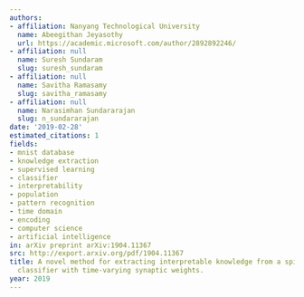 ```yaml
---
authors:
- affiliation: Nanyang Technological University
  name: Abeegithan Jeyasothy
  url: https://academic.microsoft.com/author/2892892246/
- affiliation: null
  name: Suresh Sundaram
  slug: suresh_sundaram
- affiliation: null
  name: Savitha Ramasamy
  slug: savitha_ramasamy
- affiliation: null
  name: Narasimhan Sundararajan
  slug: n_sundararajan
date: '2019-02-28'
estimated_citations: 1
fields:
- mnist database
- knowledge extraction
- supervised learning
- classifier
- interpretability
- population
- pattern recognition
- time domain
- encoding
- computer science
- artificial intelligence
in: arXiv preprint arXiv:1904.11367
src: http://export.arxiv.org/pdf/1904.11367
title: A novel method for extracting interpretable knowledge from a spiking neural
  classifier with time-varying synaptic weights.
year: 2019
---
```

